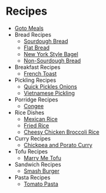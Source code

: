 # Recipes

- [Goto Meals](goto-meals.md)
- Bread Recipes
  - [Sourdough Bread](./bread-recipes/sourdough-bread.md)
  - [Flat Bread](./bread-recipes/flat-bread.md)
  - [New York Style Bagel](./bread-recipes/new-york-style-bagel.md)
  - [Non-Sourdough Bread](./bread-recipes/non-sourdough-bread.md)
- Breakfast Recipes
  - [French Toast](./breakfast-recipes/french-toast.md)
- Pickling Recipes
  - [Quick Pickles Onions](./pickling-recipes/quick-pickled-onions.md)
  - [Vietnamese Pickling](./pickling-recipes/vietnamese-pickling.md)
- Porridge Recipes
  - [Congee](./porridge-recipes/congee.md)
- Rice Dishes
  - [Mexican Rice](./rice-dishes/mexican-rice.md)
  - [Fried Rice](./rice-dishes/fried-rice.md)
  - [Cheesy Chicken Broccoli Rice](https://www.jocooks.com/recipes/one-pot-cheesy-chicken-broccoli-rice-casserole/)
- Curry Recipes
  - [Chickpea and Porato Curry](./curry-recipes/chickpea-potato-curry.md)
- Tofu Recipes
  - [Marry Me Tofu](./tofu-recipes/marry-me-tofu.md)
- Sandwich Recipes
  - [Smash Burger](./sandwich-recipes/smash-burger.md)
- Pasta Recipes
  - [Tomato Pasta](./pastas/tomato-pasta.md)
